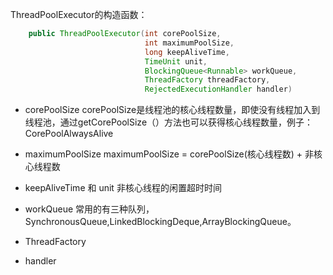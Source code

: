 ThreadPoolExecutor的构造函数：
```java
    public ThreadPoolExecutor(int corePoolSize,
                              int maximumPoolSize,
                              long keepAliveTime,
                              TimeUnit unit,
                              BlockingQueue<Runnable> workQueue,
                              ThreadFactory threadFactory,
                              RejectedExecutionHandler handler)
```
- corePoolSize
    corePoolSize是线程池的核心线程数量，即使没有线程加入到线程池，通过getCorePoolSize（）方法也可以获得核心线程数量，例子：CorePoolAlwaysAlive
    
- maximumPoolSize
    maximumPoolSize = corePoolSize(核心线程数) + 非核心线程数
    
- keepAliveTime 和 unit
    非核心线程的闲置超时时间
    
- workQueue
    常用的有三种队列，SynchronousQueue,LinkedBlockingDeque,ArrayBlockingQueue。
    
- ThreadFactory

- handler


